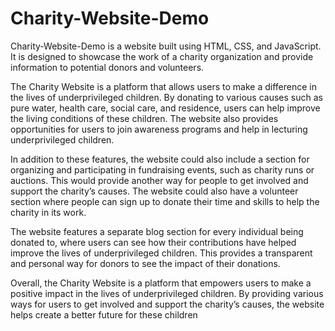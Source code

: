 # Charity-Website-Demo
 Charity-Website-Demo is a website built using HTML, CSS, and JavaScript. It is designed to showcase the work of a charity organization and provide information to potential donors and volunteers.

 The Charity Website is a platform that allows users to make a difference in the lives of underprivileged children. By donating to various causes such as pure water, health care, social care, and residence, users can help improve the living conditions of these children. The website also provides opportunities for users to join awareness programs and help in lecturing underprivileged children.

In addition to these features, the website could also include a section for organizing and participating in fundraising events, such as charity runs or auctions. This would provide another way for people to get involved and support the charity’s causes. The website could also have a volunteer section where people can sign up to donate their time and skills to help the charity in its work.

The website features a separate blog section for every individual being donated to, where users can see how their contributions have helped improve the lives of underprivileged children. This provides a transparent and personal way for donors to see the impact of their donations.

Overall, the Charity Website is a platform that empowers users to make a positive impact in the lives of underprivileged children. By providing various ways for users to get involved and support the charity’s causes, the website helps create a better future for these children
